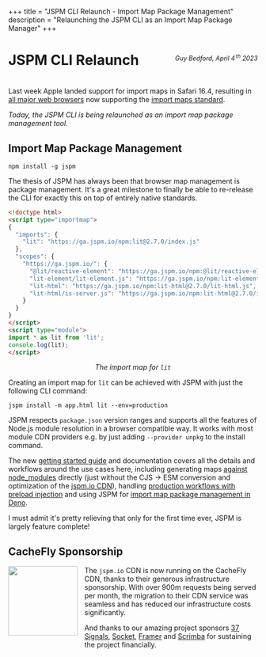 +++
title = "JSPM CLI Relaunch - Import Map Package Management"
description = "Relaunching the JSPM CLI as an Import Map Package Manager"
+++

# JSPM CLI Relaunch

<p style="text-align: right; margin-top: -4em; margin-bottom: 4em; font-size: 0.9em;"><em>Guy Bedford, April 4<sup style="padding-left:0.15em">th</sup> 2023</em></p>

Last week Apple landed support for import maps in Safari 16.4, resulting in [all major web browsers](https://caniuse.com/import-maps) now supporting the [import maps standard](https://github.com/WICG/import-maps).

_Today, the JSPM CLI is being relaunched as an import map package management tool._

## Import Map Package Management

```
npm install -g jspm
```

The thesis of JSPM has always been that browser map management is package management. It's a great milestone to finally be able to re-release the CLI for exactly this on top of entirely native standards.

```html
<!doctype html>
<script type="importmap">
{
  "imports": {
    "lit": "https://ga.jspm.io/npm:lit@2.7.0/index.js"
  },
  "scopes": {
    "https://ga.jspm.io/": {
      "@lit/reactive-element": "https://ga.jspm.io/npm:@lit/reactive-element@1.6.1/reactive-element.js",
      "lit-element/lit-element.js": "https://ga.jspm.io/npm:lit-element@3.3.0/lit-element.js",
      "lit-html": "https://ga.jspm.io/npm:lit-html@2.7.0/lit-html.js",
      "lit-html/is-server.js": "https://ga.jspm.io/npm:lit-html@2.7.0/is-server.js"
    }
  }
}
</script>
<script type="module">
import * as lit from 'lit';
console.log(lit);
</script>
```
<p style="text-align: center"><em>The import map for <code>lit</code></em></p>

Creating an import map for `lit` can be achieved with JSPM with just the following CLI command:

```
jspm install -m app.html lit --env=production
```

JSPM respects `package.json` version ranges and supports all the features of Node.js module resolution in a browser compatible way. It works with most module CDN providers e.g. by just adding `--provider unpkg` to the install command.

The new [getting started guide](/getting-started) and documentation covers all the details and workflows around the use cases here, including generating maps [against node_modules](http://localhost:8080/getting-started#the-nodemodules-provider) directly (just without the CJS -> ESM conversion and optimization of the [jspm.io CDN](/cdn/jspm-io)), handling [production workflows with preload injection](http://localhost:8080/getting-started#production-workflow) and using JSPM for [import map package management in Deno](http://localhost:8080/getting-started#deno-workflows).

I must admit it's pretty relieving that only for the first time ever, JSPM is largely feature complete!

## CacheFly Sponsorship

<a href="https://www.cachefly.com/"><img src="cachefly.png" style="width: 10em; float: left; margin-right: 1em; margin-bottom: 1em;" /></a>

The `jspm.io` CDN is now running on the CacheFly CDN, thanks to their generous infrastructure sponsorship. With over 900m requests being served per month, the migration to their CDN service was seamless and has reduced our infrastructure costs significantly.

And thanks to our amazing project sponsors [37 Signals](https://37signals.com), [Socket](https://socket.dev), [Framer](https://framer.com) and [Scrimba](https://scrimba.com) for sustaining the project financially.

<br />
